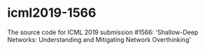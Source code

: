 # icml2019-1566
The source code for ICML 2019 submission #1566: 'Shallow-Deep Networks: Understanding and Mitigating Network Overthinking' 
